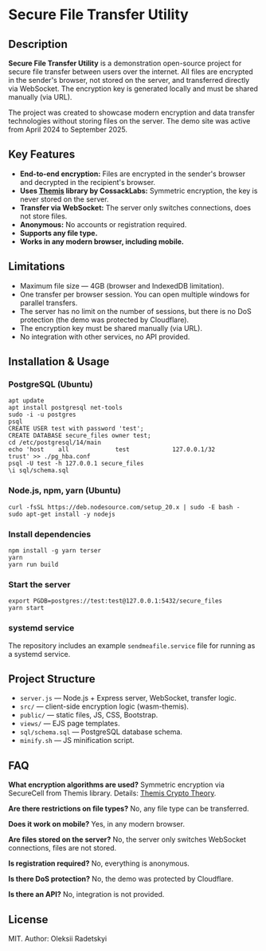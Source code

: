 # Secure File Transfer Utility

## Description

**Secure File Transfer Utility** is a demonstration open-source project for secure file transfer between users over the internet. All files are encrypted in the sender's browser, not stored on the server, and transferred directly via WebSocket. The encryption key is generated locally and must be shared manually (via URL).

The project was created to showcase modern encryption and data transfer technologies without storing files on the server. The demo site was active from April 2024 to September 2025.

## Key Features

- **End-to-end encryption:** Files are encrypted in the sender's browser and decrypted in the recipient's browser.
- **Uses [Themis](https://docs.cossacklabs.com/themis/crypto-theory/cryptosystems/) library by CossackLabs:** Symmetric encryption, the key is never stored on the server.
- **Transfer via WebSocket:** The server only switches connections, does not store files.
- **Anonymous:** No accounts or registration required.
- **Supports any file type.**
- **Works in any modern browser, including mobile.**

## Limitations

- Maximum file size — 4GB (browser and IndexedDB limitation).
- One transfer per browser session. You can open multiple windows for parallel transfers.
- The server has no limit on the number of sessions, but there is no DoS protection (the demo was protected by Cloudflare).
- The encryption key must be shared manually (via URL).
- No integration with other services, no API provided.

## Installation & Usage

### PostgreSQL (Ubuntu)
```
apt update
apt install postgresql net-tools
sudo -i -u postgres
psql
CREATE USER test with password 'test';
CREATE DATABASE secure_files owner test;
cd /etc/postgresql/14/main
echo 'host    all             test            127.0.0.1/32            trust' >> ./pg_hba.conf
psql -U test -h 127.0.0.1 secure_files
\i sql/schema.sql
```

### Node.js, npm, yarn (Ubuntu)
```
curl -fsSL https://deb.nodesource.com/setup_20.x | sudo -E bash -
sudo apt-get install -y nodejs
```

### Install dependencies
```
npm install -g yarn terser
yarn
yarn run build
```

### Start the server
```
export PGDB=postgres://test:test@127.0.0.1:5432/secure_files
yarn start
```

### systemd service
The repository includes an example `sendmeafile.service` file for running as a systemd service.

## Project Structure

- `server.js` — Node.js + Express server, WebSocket, transfer logic.
- `src/` — client-side encryption logic (wasm-themis).
- `public/` — static files, JS, CSS, Bootstrap.
- `views/` — EJS page templates.
- `sql/schema.sql` — PostgreSQL database schema.
- `minify.sh` — JS minification script.

## FAQ

**What encryption algorithms are used?**
Symmetric encryption via SecureCell from Themis library. Details: [Themis Crypto Theory](https://docs.cossacklabs.com/themis/crypto-theory/cryptosystems/).

**Are there restrictions on file types?**
No, any file type can be transferred.

**Does it work on mobile?**
Yes, in any modern browser.

**Are files stored on the server?**
No, the server only switches WebSocket connections, files are not stored.

**Is registration required?**
No, everything is anonymous.

**Is there DoS protection?**
No, the demo was protected by Cloudflare.

**Is there an API?**
No, integration is not provided.

## License

MIT. Author: Oleksii Radetskyi



